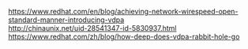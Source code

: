 https://www.redhat.com/en/blog/achieving-network-wirespeed-open-standard-manner-introducing-vdpa  
http://chinaunix.net/uid-28541347-id-5830937.html  
https://www.redhat.com/zh/blog/how-deep-does-vdpa-rabbit-hole-go
